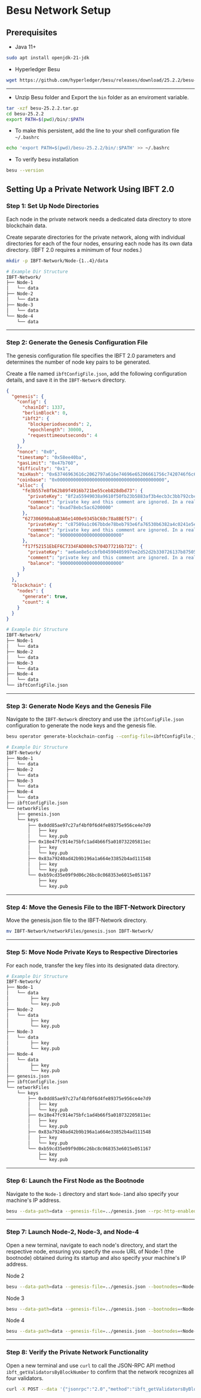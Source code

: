 # Besu Network Setup
## Prerequisites
- Java 11+
```bash
sudo apt install openjdk-21-jdk
```
- Hyperledger Besu
```bash
wget https://github.com/hyperledger/besu/releases/download/25.2.2/besu-25.2.2.tar.gz
```
---
- Unzip Besu folder and Export the `bin` folder as an enviroment variable.
```bash
tar -xzf besu-25.2.2.tar.gz
cd besu-25.2.2
export PATH=$(pwd)/bin/:$PATH
```
- To make this persistent, add the line to your shell configuration file `~/.bashrc`
```bash
echo 'export PATH=$(pwd)/besu-25.2.2/bin/:$PATH' >> ~/.bashrc
```
- To verify besu installation 
```bash
besu --version
```

## Setting Up a Private Network Using IBFT 2.0
### Step 1: Set Up Node Directories
Each node in the private network needs a dedicated data directory to store blockchain data.

Create separate directories for the private network, along with individual directories for each of the four nodes, ensuring each node has its own data directory. (IBFT 2.0 requires a minimum of four nodes.)

```bash
mkdir -p IBFT-Network/Node-{1..4}/data
```

```bash
# Example Dir Structure
IBFT-Network/
├── Node-1
│   └── data
├── Node-2
│   └── data
├── Node-3
│   └── data
└── Node-4
    └── data
```

---

### Step 2: Generate the Genesis Configuration File

The genesis configuration file specifies the IBFT 2.0 parameters and determines the number of node key pairs to be generated.

Create a file named `ibftConfigFile.json`, add the following configuration details, and save it in the `IBFT-Network` directory.

```json
{
  "genesis": {
    "config": {
      "chainId": 1337,
      "berlinBlock": 0,
      "ibft2": {
        "blockperiodseconds": 2,
        "epochlength": 30000,
        "requesttimeoutseconds": 4
      }
    },
    "nonce": "0x0",
    "timestamp": "0x58ee40ba",
    "gasLimit": "0x47b760",
    "difficulty": "0x1",
    "mixHash": "0x63746963616c2062797a616e74696e65206661756c7420746f6c6572616e6365",
    "coinbase": "0x0000000000000000000000000000000000000000",
    "alloc": {
      "fe3b557e8fb62b89f4916b721be55ceb828dbd73": {
        "privateKey": "8f2a55949038a9610f50fb23b5883af3b4ecb3c3bb792cbcefbd1542c692be63",
        "comment": "private key and this comment are ignored. In a real chain, the private key should NOT be stored",
        "balance": "0xad78ebc5ac6200000"
      },
      "627306090abaB3A6e1400e9345bC60c78a8BEf57": {
        "privateKey": "c87509a1c067bbde78beb793e6fa76530b6382a4c0241e5e4a9ec0a0f44dc0d3",
        "comment": "private key and this comment are ignored. In a real chain, the private key should NOT be stored",
        "balance": "90000000000000000000000"
      },
      "f17f52151EbEF6C7334FAD080c5704D77216b732": {
        "privateKey": "ae6ae8e5ccbfb04590405997ee2d52d2b330726137b875053c36d94e974d162f",
        "comment": "private key and this comment are ignored. In a real chain, the private key should NOT be stored",
        "balance": "90000000000000000000000"
      }
    }
  },
  "blockchain": {
    "nodes": {
      "generate": true,
      "count": 4
    }
  }
}
```

```bash
# Example Dir Structure
IBFT-Network/
├── Node-1
│   └── data
├── Node-2
│   └── data
├── Node-3
│   └── data
├── Node-4
│   └── data
└── ibftConfigFile.json
```

---

### Step 3: Generate Node Keys and the Genesis File

Navigate to the `IBFT-Network` directory and use the `ibftConfigFile.json` configuration to generate the node keys and the genesis file.

```bash
besu operator generate-blockchain-config --config-file=ibftConfigFile.json --to=networkFiles --private-key-file-name=key
```

```bash
# Example Dir Structure
IBFT-Network/
├── Node-1
│   └── data
├── Node-2
│   └── data
├── Node-3
│   └── data
├── Node-4
│   └── data
├── ibftConfigFile.json
└── networkFiles
    ├── genesis.json
    └── keys
        ├── 0x0dd85ae97c27af4bf0f6d4fe89375e956ce4e7d9
        │   ├── key
        │   └── key.pub
        ├── 0x18e47fc914e75bfc1ad4b66f5a010732205811ec
        │   ├── key
        │   └── key.pub
        ├── 0x83a79240ad42b9b196a1a664e33852b4ad111548
        │   ├── key
        │   └── key.pub
        └── 0xb59cd35e09f9d06c26bc8c068353e6015e051167
            ├── key
            └── key.pub
```

---

### Step 4: Move the Genesis File to the IBFT-Network Directory

Move the genesis.json file to the IBFT-Network directory.

```bash
mv IBFT-Network/networkFiles/genesis.json IBFT-Network/
```

---

### Step 5: Move Node Private Keys to Respective Directories

For each node, transfer the key files into its designated data directory.

```bash
# Example Dir Structure
IBFT-Network/
├── Node-1
│   └── data
│        ├── key
│        └── key.pub
├── Node-2
│   └── data
│        ├── key
│        └── key.pub
├── Node-3
│   └── data
│        ├── key
│        └── key.pub
├── Node-4
│   └── data
│        ├── key
│        └── key.pub
├── genesis.json
├── ibftConfigFile.json
└── networkFiles
    └── keys
        ├── 0x0dd85ae97c27af4bf0f6d4fe89375e956ce4e7d9
        │   ├── key
        │   └── key.pub
        ├── 0x18e47fc914e75bfc1ad4b66f5a010732205811ec
        │   ├── key
        │   └── key.pub
        ├── 0x83a79240ad42b9b196a1a664e33852b4ad111548
        │   ├── key
        │   └── key.pub
        └── 0xb59cd35e09f9d06c26bc8c068353e6015e051167
            ├── key
            └── key.pub
```

---

### Step 6: Launch the First Node as the Bootnode

Navigate to the `Node-1` directory and start `Node-1`and also specify your machine's IP address.

```bash
besu --data-path=data --genesis-file=../genesis.json --rpc-http-enabled --rpc-http-api=ETH,NET,IBFT --host-allowlist="*" --rpc-http-cors-origins="all" --rpc-http-host=<ip-address> --min-gas-price=0
```

---

### Step 7: Launch Node-2, Node-3, and Node-4

Open a new terminal, navigate to each node's directory, and start the respective node, ensuring you specify the `enode` URL of Node-1 (the bootnode) obtained during its startup and also specify your machine's IP address.

Node 2
```bash
besu --data-path=data --genesis-file=../genesis.json --bootnodes=<Node-1 Enode URL> --p2p-port=30304 --rpc-http-enabled --rpc-http-api=ETH,NET,IBFT --host-allowlist="*" --rpc-http-cors-origins="all" --rpc-http-port=8546 --rpc-http-host=<ip-address> --min-gas-price=0
```

Node 3
```bash
besu --data-path=data --genesis-file=../genesis.json --bootnodes=<Node-1 Enode URL> --p2p-port=30305 --rpc-http-enabled --rpc-http-api=ETH,NET,IBFT --host-allowlist="*" --rpc-http-cors-origins="all" --rpc-http-port=8547 --rpc-http-host=<ip-address> --min-gas-price=0
```

Node 4
```bash
besu --data-path=data --genesis-file=../genesis.json --bootnodes=<Node-1 Enode URL> --p2p-port=30306 --rpc-http-enabled --rpc-http-api=ETH,NET,IBFT --host-allowlist="*" --rpc-http-cors-origins="all" --rpc-http-port=8548 --rpc-http-host=<ip-address> --min-gas-price=0
```

---

### Step 8: Verify the Private Network Functionality

Open a new terminal and use `curl` to call the JSON-RPC API method `ibft_getValidatorsByBlockNumber` to confirm that the network recognizes all four validators.

```bash
curl -X POST --data '{"jsonrpc":"2.0","method":"ibft_getValidatorsByBlockNumber","params":["latest"], "id":1}' <ip-address>:8545
```
